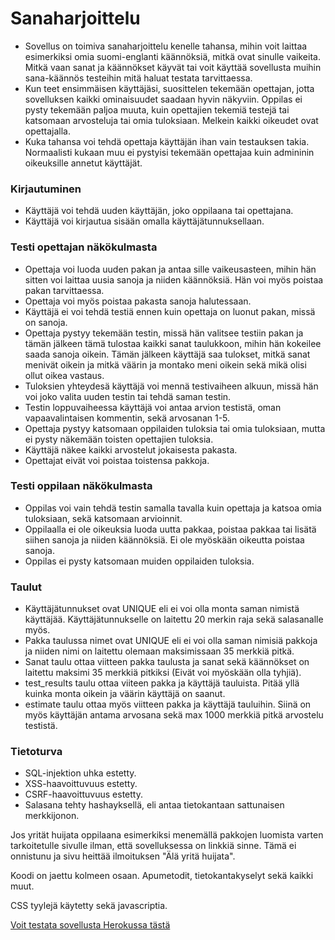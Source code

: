 # Sanaharjoittelu

- Sovellus on toimiva sanaharjoittelu kenelle tahansa, mihin voit laittaa esimerkiksi omia suomi-englanti käännöksiä, mitkä ovat sinulle vaikeita. Mitkä vaan sanat ja käännökset käyvät tai voit käyttää sovellusta muihin sana-käännös testeihin mitä haluat testata tarvittaessa.
- Kun teet ensimmäisen käyttäjäsi, suosittelen tekemään opettajan, jotta sovelluksen kaikki ominaisuudet saadaan hyvin näkyviin. Oppilas ei pysty tekemään paljoa muuta, kuin opettajien tekemiä testejä tai katsomaan arvosteluja tai omia tuloksiaan. Melkein kaikki oikeudet ovat opettajalla.
- Kuka tahansa voi tehdä opettaja käyttäjän ihan vain testauksen takia. Normaalisti kukaan muu ei pystyisi tekemään opettajaa kuin admininin oikeuksille annetut käyttäjät.


<h3> Kirjautuminen </h3>

- Käyttäjä voi tehdä uuden käyttäjän, joko oppilaana tai opettajana.
- Käyttäjä voi kirjautua sisään omalla käyttäjätunnuksellaan. 


<h3> Testi opettajan näkökulmasta </h3>

- Opettaja voi luoda uuden pakan ja antaa sille vaikeusasteen, mihin hän sitten voi laittaa uusia sanoja ja niiden käännöksiä. Hän voi myös poistaa pakan tarvittaessa.
- Opettaja voi myös poistaa pakasta sanoja halutessaan.
- Käyttäjä ei voi tehdä testiä ennen kuin opettaja on luonut pakan, missä on sanoja.
- Opettaja pystyy tekemään testin, missä hän valitsee testiin pakan ja tämän jälkeen tämä tulostaa kaikki sanat taulukkoon, mihin hän kokeilee saada sanoja oikein. Tämän jälkeen käyttäjä saa tulokset, mitkä sanat menivät oikein ja mitkä väärin ja montako meni oikein sekä mikä olisi ollut oikea vastaus.
- Tuloksien yhteydesä käyttäjä voi mennä testivaiheen alkuun, missä hän voi joko valita uuden testin tai tehdä saman testin.
- Testin loppuvaiheessa käyttäjä voi antaa arvion testistä, oman vapaavalintaisen kommentin, sekä arvosanan 1-5. 
- Opettaja pystyy katsomaan oppilaiden tuloksia tai omia tuloksiaan, mutta ei pysty näkemään toisten opettajien tuloksia. 
- Käyttäjä näkee kaikki arvostelut jokaisesta pakasta.
- Opettajat eivät voi poistaa toistensa pakkoja.


<h3> Testi oppilaan näkökulmasta </h3>

- Oppilas voi vain tehdä testin samalla tavalla kuin opettaja ja katsoa omia tuloksiaan, sekä katsomaan arvioinnit.
- Oppilaalla ei ole oikeuksia luoda uutta pakkaa, poistaa pakkaa tai lisätä siihen sanoja ja niiden käännöksiä. Ei ole myöskään oikeutta poistaa sanoja.
- Oppilas ei pysty katsomaan muiden oppilaiden tuloksia.


<h3> Taulut </h3>

- Käyttäjätunnukset ovat UNIQUE eli ei voi olla monta saman nimistä käyttäjää. Käyttäjätunnukselle on laitettu 20 merkin raja sekä salasanalle myös.
- Pakka taulussa nimet ovat UNIQUE eli ei voi olla saman nimisiä pakkoja ja niiden nimi on laitettu olemaan maksimissaan 35 merkkiä pitkä.
- Sanat taulu ottaa viitteen pakka taulusta ja sanat sekä käännökset on laitettu maksimi 35 merkkiä pitkiksi (Eivät voi myöskään olla tyhjiä).
- test_results taulu ottaa viiteen pakka ja käyttäjä tauluista. Pitää yllä kuinka monta oikein ja väärin käyttäjä on saanut.
- estimate taulu ottaa myös viitteen pakka ja käyttäjä tauluihin. Siinä on myös käyttäjän antama arvosana sekä max 1000 merkkiä pitkä arvostelu testistä.


<h3> Tietoturva </h3>

- SQL-injektion uhka estetty.
- XSS-haavoittuvuus estetty.
- CSRF-haavoittuvuus estetty.
- Salasana tehty hashayksellä, eli antaa tietokantaan sattunaisen merkkijonon.

Jos yrität huijata oppilaana esimerkiksi menemällä pakkojen luomista varten tarkoitetulle sivulle ilman, että sovelluksessa on linkkiä sinne. Tämä ei onnistunu ja sivu heittää ilmoituksen "Älä yritä huijata".

Koodi on jaettu kolmeen osaan. Apumetodit, tietokantakyselyt sekä kaikki muut.

CSS tyylejä käytetty sekä javascriptia.

[Voit testata sovellusta Herokussa tästä](https://sanaharjoittelu.herokuapp.com/) <br />

